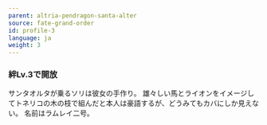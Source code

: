 ```yaml
---
parent: altria-pendragon-santa-alter
source: fate-grand-order
id: profile-3
language: ja
weight: 3
---
```


### 絆Lv.3で開放

サンタオルタが乗るソリは彼女の手作り。
雄々しい馬とライオンをイメージしてトネリコの木の枝で組んだと本人は豪語するが、どうみてもカバにしか見えない。
名前はラムレイ二号。
